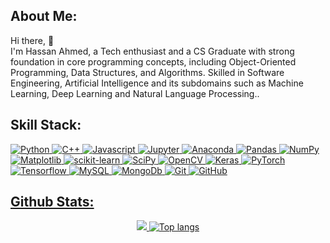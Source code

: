 ## About Me:

<!--
**HassanAhmed0723/HassanAhmed0723** is a ✨ _special_ ✨ repository because its `README.md` (this file) appears on your GitHub profile.

Here are some ideas to get you started:

- 🔭 I’m currently working on ...
- 🌱 I’m currently learning ...
- 👯 I’m looking to collaborate on ...
- 🤔 I’m looking for help with ...
- 💬 Ask me about ...
- 📫 How to reach me: ...
- 😄 Pronouns: ...
- ⚡ Fun fact: ...
-->
Hi there, 👋 
</br>
I'm Hassan Ahmed, a Tech enthusiast and a CS Graduate with strong foundation in core programming concepts, including Object-Oriented
Programming, Data Structures, and Algorithms. Skilled in Software Engineering, Artificial Intelligence and its subdomains
such as Machine Learning, Deep Learning and Natural Language Processing.. 

## Skill Stack:

<p align="left">
 <a href="#">
<img alt="Python" src="https://img.shields.io/badge/python%20-%2314354C.svg?&style=for-the-badge&logo=python&logoColor=white"/>
<img alt="C++" src="https://img.shields.io/badge/c++%20-%2300599C.svg?&style=for-the-badge&logo=c%2B%2B&ogoColor=white"/>
<img alt="Javascript" src="https://shields.io/badge/JavaScript-F7DF1E?logo=JavaScript&logoColor=000&style=for-the-badge"/>
<img alt="Jupyter" src="https://img.shields.io/badge/Jupyter%20-%23F37626.svg?&style=for-the-badge&logo=Jupyter&logoColor=white" />
<img alt="Anaconda" src="https://img.shields.io/badge/Anaconda-%2344A833.svg?style=for-the-badge&logo=anaconda&logoColor=white") />
<img alt="Pandas" src="https://img.shields.io/badge/pandas%20-%23150458.svg?&style=for-the-badge&logo=pandas&logoColor=white" />
<img alt="NumPy" src="https://img.shields.io/badge/numpy%20-%23013243.svg?&style=for-the-badge&logo=numpy&logoColor=white" />
<img alt="Matplotlib" src="https://img.shields.io/badge/Matplotlib-%23ffffff.svg?style=for-the-badge&logo=Matplotlib&logoColor=black" />
<img alt="scikit-learn" src="https://img.shields.io/badge/scikit--learn-%23F7931E.svg?style=for-the-badge&logo=scikit-learn&logoColor=white" />
<img alt="SciPy" src="https://img.shields.io/badge/SciPy-%230C55A5.svg?style=for-the-badge&logo=scipy&logoColor=%white" />
<img alt="OpenCV" src="https://img.shields.io/badge/opencv-%23white.svg?style=for-the-badge&logo=opencv&logoColor=white" />
<img alt="Keras" src="https://img.shields.io/badge/Keras-%23D00000.svg?style=for-the-badge&logo=Keras&logoColor=white" />
<img alt="PyTorch" src="https://img.shields.io/badge/PyTorch-%23EE4C2C.svg?style=for-the-badge&logo=PyTorch&logoColor=white" />
<img alt="Tensorflow" src="https://img.shields.io/badge/TensorFlow-FF6F00?style=for-the-badge&logo=tensorflow&logoColor=white" />
<img alt='MySQL' src="https://img.shields.io/badge/SQL-MySQL?style=for-the-badge&logo=mysql&color=F29111"/>
<img alt='MongoDb' src="https://img.shields.io/badge/MongoDB-4EA94B?style=for-the-badge&logo=mongodb&logoColor=white"/>
<img alt="Git" src="https://img.shields.io/badge/git%20-%23F05033.svg?&style=for-the-badge&logo=git&logoColor=white"/>
<img alt="GitHub" src="https://img.shields.io/badge/github-%23121011.svg?style=for-the-badge&logo=github&logoColor=white"/>
</p>

## Github Stats:

<p align="center">
    <img src="https://github-readme-stats.vercel.app/api?username=HassanAhmed0723&show_icons=true">
    <!--
    <img src="https://github-readme-stats.vercel.app/api/top-langs/?username=HassanAhmed0723&hide=java,html,tex&title_color=ffffff&text_color=c9cacc&icon_color=2bbc8a&bg_color=1d1f21&langs_count=4">
    -->
    <img alt="Top langs" src="https://github-readme-stats.vercel.app/api/top-langs/?username=HassanAhmed0723&layout=compact&&langs_count=8"/>
</div>
</p>
